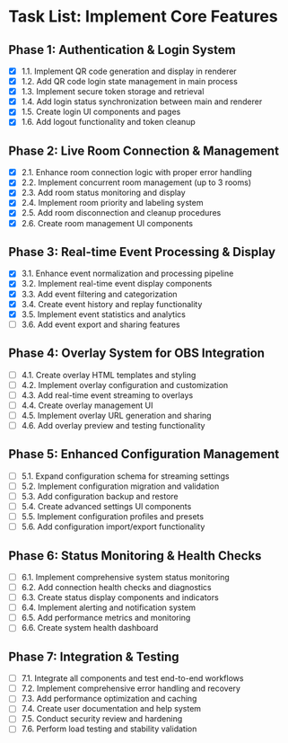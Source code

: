 # Task List: Implement Core Features

## Phase 1: Authentication & Login System
- [x] 1.1. Implement QR code generation and display in renderer
- [x] 1.2. Add QR code login state management in main process
- [x] 1.3. Implement secure token storage and retrieval
- [x] 1.4. Add login status synchronization between main and renderer
- [x] 1.5. Create login UI components and pages
- [x] 1.6. Add logout functionality and token cleanup

## Phase 2: Live Room Connection & Management
- [x] 2.1. Enhance room connection logic with proper error handling
- [x] 2.2. Implement concurrent room management (up to 3 rooms)
- [x] 2.3. Add room status monitoring and display
- [x] 2.4. Implement room priority and labeling system
- [x] 2.5. Add room disconnection and cleanup procedures
- [x] 2.6. Create room management UI components

## Phase 3: Real-time Event Processing & Display
- [x] 3.1. Enhance event normalization and processing pipeline
- [x] 3.2. Implement real-time event display components
- [x] 3.3. Add event filtering and categorization
- [x] 3.4. Create event history and replay functionality
- [x] 3.5. Implement event statistics and analytics
- [ ] 3.6. Add event export and sharing features

## Phase 4: Overlay System for OBS Integration
- [ ] 4.1. Create overlay HTML templates and styling
- [ ] 4.2. Implement overlay configuration and customization
- [ ] 4.3. Add real-time event streaming to overlays
- [ ] 4.4. Create overlay management UI
- [ ] 4.5. Implement overlay URL generation and sharing
- [ ] 4.6. Add overlay preview and testing functionality

## Phase 5: Enhanced Configuration Management
- [ ] 5.1. Expand configuration schema for streaming settings
- [ ] 5.2. Implement configuration migration and validation
- [ ] 5.3. Add configuration backup and restore
- [ ] 5.4. Create advanced settings UI components
- [ ] 5.5. Implement configuration profiles and presets
- [ ] 5.6. Add configuration import/export functionality

## Phase 6: Status Monitoring & Health Checks
- [ ] 6.1. Implement comprehensive system status monitoring
- [ ] 6.2. Add connection health checks and diagnostics
- [ ] 6.3. Create status display components and indicators
- [ ] 6.4. Implement alerting and notification system
- [ ] 6.5. Add performance metrics and monitoring
- [ ] 6.6. Create system health dashboard

## Phase 7: Integration & Testing
- [ ] 7.1. Integrate all components and test end-to-end workflows
- [ ] 7.2. Implement comprehensive error handling and recovery
- [ ] 7.3. Add performance optimization and caching
- [ ] 7.4. Create user documentation and help system
- [ ] 7.5. Conduct security review and hardening
- [ ] 7.6. Perform load testing and stability validation